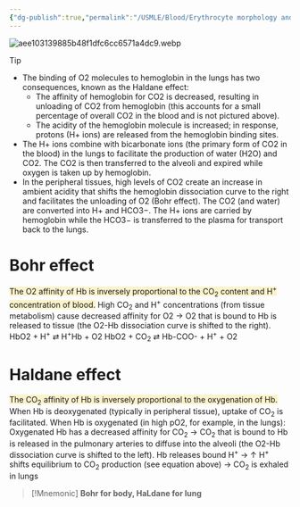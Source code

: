 ```yaml
---
{"dg-publish":true,"permalink":"/USMLE/Blood/Erythrocyte morphology and hemoglobin/","title":"Erythrocyte morphology and hemoglobin"}
---
```


![aee103139885b48f1dfc6cc6571a4dc9.webp](/img/user/appendix/aee103139885b48f1dfc6cc6571a4dc9.webp)

>[!tip] 
>- The binding of O2 molecules to hemoglobin in the lungs has two consequences, known as the Haldane effect:
>	- The affinity of hemoglobin for CO2 is decreased, resulting in unloading of CO2 from hemoglobin (this accounts for a small percentage of overall CO2 in the blood and is not pictured above).
>	- The acidity of the hemoglobin molecule is increased; in response, protons (H+ ions) are released from the hemoglobin binding sites.
>- The H+ ions combine with bicarbonate ions (the primary form of CO2 in the blood) in the lungs to facilitate the production of water (H2O) and CO2.  The CO2 is then transferred to the alveoli and expired while oxygen is taken up by hemoglobin.
>- In the peripheral tissues, high levels of CO2 create an increase in ambient acidity that shifts the hemoglobin dissociation curve to the right and facilitates the unloading of O2 (Bohr effect).  The CO2 (and water) are converted into H+ and HCO3−.  The H+ ions are carried by hemoglobin while the HCO3− is transferred to the plasma for transport back to the lungs.


# Bohr effect 
<span style="background:rgba(240, 200, 0, 0.2)">The O2 affinity of Hb is inversely proportional to the CO<sub>2</sub> content and H<sup>+</sup> concentration of blood.</span>
High CO<sub>2</sub> and H<sup>+</sup> concentrations (from tissue metabolism) cause decreased affinity for O2 → O2 that is bound to Hb is released to tissue (the O2-Hb dissociation curve is shifted to the right).
HbO2 + H<sup>+</sup> ⇄ H<sup>+</sup>Hb + O2
HbO2 + CO<sub>2</sub> ⇄ Hb-COO- + H<sup>+</sup> + O2
# Haldane effect 
<span style="background:rgba(240, 200, 0, 0.2)">The CO<sub>2</sub> affinity of Hb is inversely proportional to the oxygenation of Hb.</span>
When Hb is deoxygenated (typically in peripheral tissue), uptake of CO<sub>2</sub> is facilitated.
When Hb is oxygenated (in high pO2, for example, in the lungs):
Oxygenated Hb has a decreased affinity for CO<sub>2</sub> → CO<sub>2</sub> that is bound to Hb is released in the pulmonary arteries to diffuse into the alveoli (the O2-Hb dissociation curve is shifted to the left).
Hb releases bound H<sup>+</sup> → ↑ H<sup>+</sup> shifts equilibrium to CO<sub>2</sub> production (see equation above) → CO<sub>2</sub> is exhaled in lungs

> [!Mnemonic]
> **Bohr for body, HaLdane for lung**
